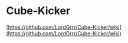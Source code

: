 # Cube-Kicker
[https://github.com/LordGrrr/Cube-Kicker/wiki](https://github.com/LordGrrr/Cube-Kicker/wiki)
